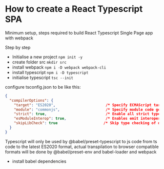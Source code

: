 # How to create a React Typescript SPA

Minimum setup, steps required to build React Typescript Single Page app with webpack

Step by step

- Initialise a new project `npm init -y`
- create folder src `mkdir src`
- install webpack `npm i -D webpack webpack-cli`
- install typescript `npm i -D typescript`
- initialise typescript `tsc --init`

configure tsconfig.json to be like this:
```json
{
  "compilerOptions": {
    "target": "ES2020",                       /* Specify ECMAScript target version: 'ES3' (default), 'ES5', 'ES2015', 'ES2016', 'ES2017', 'ES2018', 'ES2019', 'ES2020', or 'ESNEXT'. */
    "module": "commonjs",                     /* Specify module code generation: 'none', 'commonjs', 'amd', 'system', 'umd', 'es2015', 'es2020', or 'ESNext'. */
    "strict": true,                           /* Enable all strict type-checking options. */
    "esModuleInterop": true,                  /* Enables emit interoperability between CommonJS and ES Modules via creation of namespace objects for all imports. Implies 'allowSyntheticDefaultImports'. */
    "skipLibCheck": true                     /* Skip type checking of declaration files. */
  }
}
```

Typescript will only be used by @babel/preset-typescript to js code from ts code to the latest ES2020 format, actual transpilation to browser compatible formats will be done by @babel/preset-env and babel-loader and webpack

- install babel dependencies

